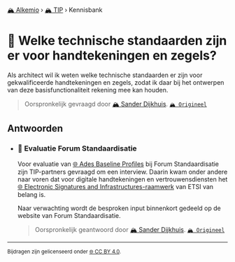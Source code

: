 [🏔️ Alkemio](https://welcome.alkem.io/) › [🏔️ TIP](https://alkem.io/tip/dashboard) › Kennisbank
# 📄 Welke technische standaarden zijn er voor handtekeningen en zegels?
Als architect wil ik weten welke technische standaarden er zijn voor gekwalificeerde handtekeningen en zegels, zodat ik daar bij het ontwerpen van deze basisfunctionaliteit rekening mee kan houden.
> Oorspronkelijk gevraagd door [🏔️ Sander Dijkhuis](https://alkem.io/user/sander-dijkhuis-3912). [`🏔️ Origineel`](https://alkem.io/tip/collaboration/welketechnischesta-460)

## Antwoorden
- ### <a id="evaluatieforumstan-6562"></a> 📌 Evaluatie Forum Standaardisatie
  Voor evaluatie van [🌐 Ades Baseline Profiles](https://www.forumstandaardisatie.nl/open-standaarden/ades-baseline-profiles) bij Forum Standaardisatie zijn TIP-partners gevraagd om een interview. Daarin kwam onder andere naar voren dat voor digitale handtekeningen en vertrouwensdiensten het [🌐 Electronic Signatures and Infrastructures-raamwerk](https://www.etsi.org/deliver/etsi_tr/119000_119099/119000/01.03.01_60/tr_119000v010301p.pdf) van ETSI van belang is.
  
  Naar verwachting wordt de besproken input binnenkort gedeeld op de website van Forum Standaardisatie.

  > Oorspronkelijk geantwoord door [🏔️ Sander Dijkhuis](https://alkem.io/tip/collaboration/welketechnischesta-460/posts/evaluatieforumstan-6562). [`🏔️ Origineel`](https://alkem.io/tip/collaboration/welketechnischesta-460/posts/evaluatieforumstan-6562)

* * *
<small>Bijdragen zijn gelicenseerd onder [🌐 CC BY 4.0](https://creativecommons.org/licenses/by/4.0/deed.nl).</small>
